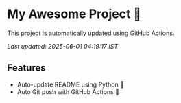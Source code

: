 # My Awesome Project 🚀

This project is automatically updated using GitHub Actions.

_Last updated: 2025-06-01 04:19:17 IST_

## Features
- Auto-update README using Python 🐍
- Auto Git push with GitHub Actions 🤖
